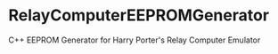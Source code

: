 RelayComputerEEPROMGenerator
============================

C++ EEPROM Generator for Harry Porter's Relay Computer Emulator 
